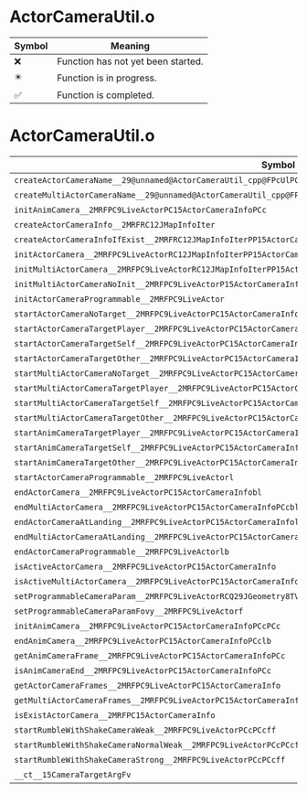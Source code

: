 # ActorCameraUtil.o
| Symbol | Meaning 
| ------------- | ------------- 
| :x: | Function has not yet been started. 
| :eight_pointed_black_star: | Function is in progress. 
| :white_check_mark: | Function is completed. 


# ActorCameraUtil.o
| Symbol | Decompiled? |
| ------------- | ------------- |
| `createActorCameraName__29@unnamed@ActorCameraUtil_cpp@FPcUlPC9LiveActorPC15ActorCameraInfo` | :x: |
| `createMultiActorCameraName__29@unnamed@ActorCameraUtil_cpp@FPcUlPC9LiveActorPC15ActorCameraInfoPCc` | :x: |
| `initAnimCamera__2MRFPC9LiveActorPC15ActorCameraInfoPCc` | :x: |
| `createActorCameraInfo__2MRFRC12JMapInfoIter` | :x: |
| `createActorCameraInfoIfExist__2MRFRC12JMapInfoIterPP15ActorCameraInfo` | :x: |
| `initActorCamera__2MRFPC9LiveActorRC12JMapInfoIterPP15ActorCameraInfo` | :x: |
| `initMultiActorCamera__2MRFPC9LiveActorRC12JMapInfoIterPP15ActorCameraInfoPCc` | :x: |
| `initMultiActorCameraNoInit__2MRFPC9LiveActorP15ActorCameraInfoPCc` | :x: |
| `initActorCameraProgrammable__2MRFPC9LiveActor` | :x: |
| `startActorCameraNoTarget__2MRFPC9LiveActorPC15ActorCameraInfol` | :x: |
| `startActorCameraTargetPlayer__2MRFPC9LiveActorPC15ActorCameraInfol` | :x: |
| `startActorCameraTargetSelf__2MRFPC9LiveActorPC15ActorCameraInfol` | :x: |
| `startActorCameraTargetOther__2MRFPC9LiveActorPC15ActorCameraInfoRC15CameraTargetArgl` | :x: |
| `startMultiActorCameraNoTarget__2MRFPC9LiveActorPC15ActorCameraInfoPCcl` | :x: |
| `startMultiActorCameraTargetPlayer__2MRFPC9LiveActorPC15ActorCameraInfoPCcl` | :x: |
| `startMultiActorCameraTargetSelf__2MRFPC9LiveActorPC15ActorCameraInfoPCcl` | :x: |
| `startMultiActorCameraTargetOther__2MRFPC9LiveActorPC15ActorCameraInfoPCcRC15CameraTargetArgl` | :x: |
| `startAnimCameraTargetPlayer__2MRFPC9LiveActorPC15ActorCameraInfoPCclf` | :x: |
| `startAnimCameraTargetSelf__2MRFPC9LiveActorPC15ActorCameraInfoPCclf` | :x: |
| `startAnimCameraTargetOther__2MRFPC9LiveActorPC15ActorCameraInfoPCcRC15CameraTargetArglf` | :x: |
| `startActorCameraProgrammable__2MRFPC9LiveActorl` | :x: |
| `endActorCamera__2MRFPC9LiveActorPC15ActorCameraInfobl` | :x: |
| `endMultiActorCamera__2MRFPC9LiveActorPC15ActorCameraInfoPCcbl` | :x: |
| `endActorCameraAtLanding__2MRFPC9LiveActorPC15ActorCameraInfol` | :x: |
| `endMultiActorCameraAtLanding__2MRFPC9LiveActorPC15ActorCameraInfoPCcl` | :x: |
| `endActorCameraProgrammable__2MRFPC9LiveActorlb` | :x: |
| `isActiveActorCamera__2MRFPC9LiveActorPC15ActorCameraInfo` | :x: |
| `isActiveMultiActorCamera__2MRFPC9LiveActorPC15ActorCameraInfoPCc` | :x: |
| `setProgrammableCameraParam__2MRFPC9LiveActorRCQ29JGeometry8TVec3<f>RCQ29JGeometry8TVec3<f>RCQ29JGeometry8TVec3<f>` | :x: |
| `setProgrammableCameraParamFovy__2MRFPC9LiveActorf` | :x: |
| `initAnimCamera__2MRFPC9LiveActorPC15ActorCameraInfoPCcPCc` | :x: |
| `endAnimCamera__2MRFPC9LiveActorPC15ActorCameraInfoPCclb` | :x: |
| `getAnimCameraFrame__2MRFPC9LiveActorPC15ActorCameraInfoPCc` | :x: |
| `isAnimCameraEnd__2MRFPC9LiveActorPC15ActorCameraInfoPCc` | :x: |
| `getActorCameraFrames__2MRFPC9LiveActorPC15ActorCameraInfo` | :x: |
| `getMultiActorCameraFrames__2MRFPC9LiveActorPC15ActorCameraInfoPCc` | :x: |
| `isExistActorCamera__2MRFPC15ActorCameraInfo` | :x: |
| `startRumbleWithShakeCameraWeak__2MRFPC9LiveActorPCcPCcff` | :x: |
| `startRumbleWithShakeCameraNormalWeak__2MRFPC9LiveActorPCcPCcff` | :x: |
| `startRumbleWithShakeCameraStrong__2MRFPC9LiveActorPCcPCcff` | :x: |
| `__ct__15CameraTargetArgFv` | :white_check_mark: |

